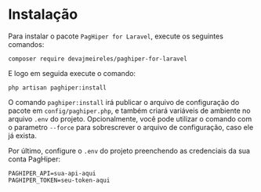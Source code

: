 # Instalação

Para instalar o pacote `PagHiper for Laravel`, execute os seguintes comandos:

```shell
composer require devajmeireles/paghiper-for-laravel
```

E logo em seguida execute o comando:

```shell
php artisan paghiper:install
```

O comando `paghiper:install` irá publicar o arquivo de configuração do pacote em `config/paghiper.php`,
e também criará variáveis de ambiente no arquivo `.env` do projeto. Opcionalmente, você pode utilizar o comando com o parametro `--force` para sobrescrever o arquivo de configuração, caso ele já exista.

Por último, configure o `.env` do projeto preenchendo as credenciais da sua conta PagHiper:

```dotenv
PAGHIPER_API=sua-api-aqui
PAGHIPER_TOKEN=seu-token-aqui
```
